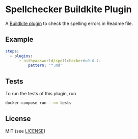 # Spellchecker Buildkite Plugin

A [Buildkite plugin](https://buildkite.com/docs/agent/v3/plugins) to check the spelling errors in Readme file.

## Example

```yml
steps:
  - plugins:
      - nithyaasworld/spellchecker#v0.0.1:
          pattern: '*.md'
```

## Tests

To run the tests of this plugin, run
```sh
docker-compose run --rm tests
```

## License

MIT (see [LICENSE](LICENSE))

